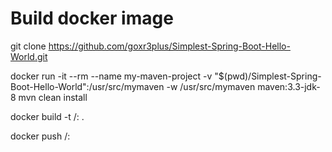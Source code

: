 # Build docker image

git clone https://github.com/goxr3plus/Simplest-Spring-Boot-Hello-World.git

docker run -it --rm --name my-maven-project -v "$(pwd)/Simplest-Spring-Boot-Hello-World":/usr/src/mymaven -w /usr/src/mymaven maven:3.3-jdk-8 mvn clean install

docker build -t <repo>/<name>:<tag> .

docker push <repo>/<name>:<tag> 
